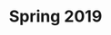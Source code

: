---
title: Spring 2019
vids:
  - pbj
  - lakemidocean
  - lilsondae
  - goingtobesurreal
featured: pbj
order: 4
---